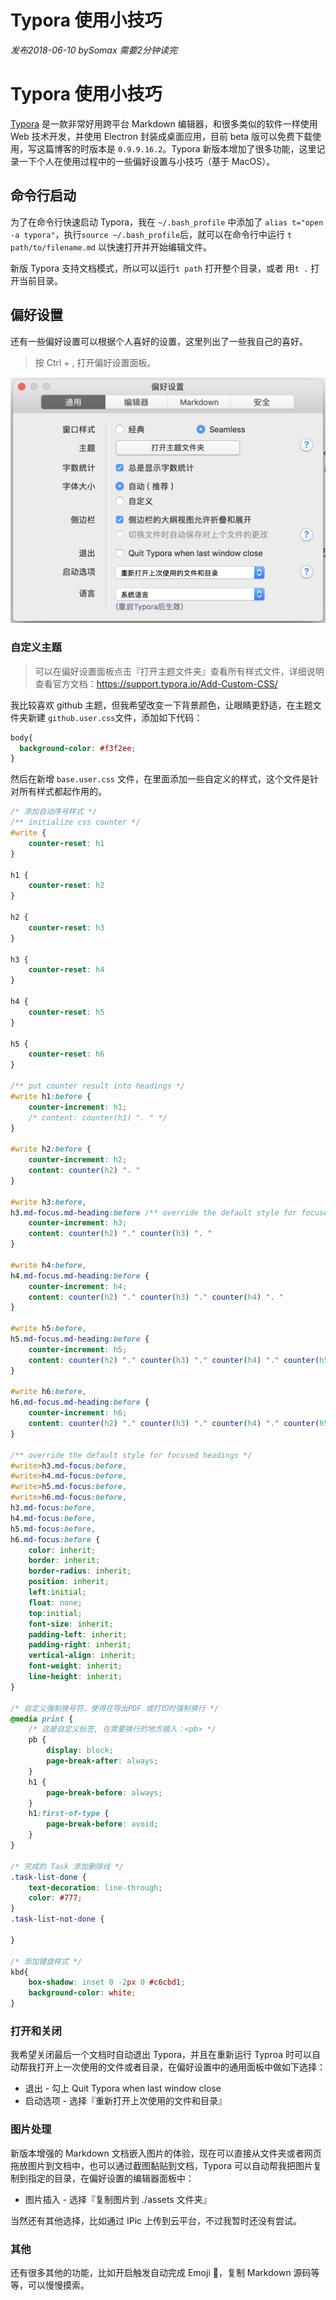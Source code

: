# Typora 使用小技巧

 *发布2018-06-10*  *bySomax*  *需要2分钟读完*

# Typora 使用小技巧

[Typora](https://typora.io/) 是一款非常好用跨平台 Markdown 编辑器，和很多类似的软件一样使用 Web 技术开发，并使用 Electron 封装成桌面应用，目前 beta 版可以免费下载使用，写这篇博客的时版本是 `0.9.9.16.2`。Typora 新版本增加了很多功能，这里记录一下个人在使用过程中的一些偏好设置与小技巧（基于 MacOS）。

## 命令行启动

为了在命令行快速启动 Typora，我在 `~/.bash_profile` 中添加了 `alias t="open -a typora"`，执行`source ~/.bash_profile`后，就可以在命令行中运行 `t path/to/filename.md` 以快速打开并开始编辑文件。

新版 Typora 支持文档模式，所以可以运行`t path` 打开整个目录，或者 用`t .` 打开当前目录。

## 偏好设置

还有一些偏好设置可以根据个人喜好的设置，这里列出了一些我自己的喜好。

> 按 Ctrl + , 打开偏好设置面板。

![img](../images/image-20180610142815910-8616380-20190228220543920.png)

### 自定义主题

> 可以在偏好设置面板点击『打开主题文件夹』查看所有样式文件，详细说明查看官方文档：<https://support.typora.io/Add-Custom-CSS/>

我比较喜欢 github 主题，但我希望改变一下背景颜色，让眼睛更舒适，在主题文件夹新建 `github.user.css`文件，添加如下代码：

```css
body{
  background-color: #f3f2ee;
}
```

然后在新增 `base.user.css` 文件，在里面添加一些自定义的样式，这个文件是针对所有样式都起作用的。

```CSS
/* 添加自动序号样式 */
/** initialize css counter */
#write {
    counter-reset: h1
}

h1 {
    counter-reset: h2
}

h2 {
    counter-reset: h3
}

h3 {
    counter-reset: h4
}

h4 {
    counter-reset: h5
}

h5 {
    counter-reset: h6
}

/** put counter result into headings */
#write h1:before {
    counter-increment: h1;
    /* content: counter(h1) ". " */
}

#write h2:before {
    counter-increment: h2;
    content: counter(h2) ". "
}

#write h3:before,
h3.md-focus.md-heading:before /** override the default style for focused headings */ {
    counter-increment: h3;
    content: counter(h2) "." counter(h3) ". "
}

#write h4:before,
h4.md-focus.md-heading:before {
    counter-increment: h4;
    content: counter(h2) "." counter(h3) "." counter(h4) ". "
}

#write h5:before,
h5.md-focus.md-heading:before {
    counter-increment: h5;
    content: counter(h2) "." counter(h3) "." counter(h4) "." counter(h5) ". "
}

#write h6:before,
h6.md-focus.md-heading:before {
    counter-increment: h6;
    content: counter(h2) "." counter(h3) "." counter(h4) "." counter(h5) "." counter(h6) ". "
}

/** override the default style for focused headings */
#write>h3.md-focus:before,
#write>h4.md-focus:before,
#write>h5.md-focus:before,
#write>h6.md-focus:before,
h3.md-focus:before,
h4.md-focus:before,
h5.md-focus:before,
h6.md-focus:before {
    color: inherit;
    border: inherit;
    border-radius: inherit;
    position: inherit;
    left:initial;
    float: none;
    top:initial;
    font-size: inherit;
    padding-left: inherit;
    padding-right: inherit;
    vertical-align: inherit;
    font-weight: inherit;
    line-height: inherit;
}

/* 自定义强制换号符，使得在导出PDF 或打印时强制换行 */
@media print {
    /* 这是自定义标签, 在需要换行的地方插入：<pb> */
    pb {
        display: block;
        page-break-after: always;
    }
    h1 {
        page-break-before: always;
    }
    h1:first-of-type {
        page-break-before: avoid;
    }
}	

/* 完成的 Task 添加删除线 */
.task-list-done {
    text-decoration: line-through;
    color: #777;
}
.task-list-not-done {

}

/* 添加键盘样式 */
kbd{
    box-shadow: inset 0 -2px 0 #c6cbd1;
    background-color: white;
}
```

### 打开和关闭

我希望关闭最后一个文档时自动退出 Typora，并且在重新运行 Typroa 时可以自动帮我打开上一次使用的文件或者目录，在偏好设置中的通用面板中做如下选择：

- 退出 - 勾上 Quit Typora when last window close
- 启动选项 - 选择『重新打开上次使用的文件和目录』

### 图片处理

新版本增强的 Markdown 文档嵌入图片的体验，现在可以直接从文件夹或者网页拖放图片到文档中，也可以通过截图黏贴到文档，Typora 可以自动帮我把图片复制到指定的目录，在偏好设置的编辑器面板中：

- 图片插入 - 选择『复制图片到 ./assets 文件夹』

当然还有其他选择，比如通过 IPic 上传到云平台，不过我暂时还没有尝试。

### 其他

还有很多其他的功能，比如开启触发自动完成 Emoji 🚀，复制 Markdown 源码等等，可以慢慢摸索。